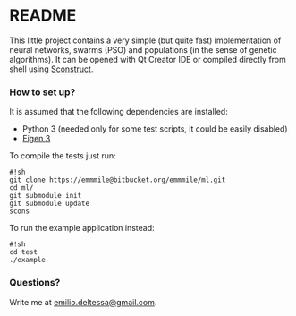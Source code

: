 # README #

This little project contains a very simple (but quite fast) implementation of neural networks, swarms (PSO) and populations (in the sense of genetic algorithms).
It can be opened with Qt Creator IDE or compiled directly from shell using [Sconstruct](http://www.scons.org/).

### How to set up? ###

It is assumed that the following dependencies are installed:

* Python 3 (needed only for some test scripts, it could be easily disabled)
* [Eigen 3](http://eigen.tuxfamily.org/)

To compile the tests just run:

```
#!sh
git clone https://emmmile@bitbucket.org/emmmile/ml.git
cd ml/
git submodule init
git submodule update
scons
```


To run the example application instead:

```
#!sh
cd test
./example
```


### Questions? ###

Write me at emilio.deltessa@gmail.com.